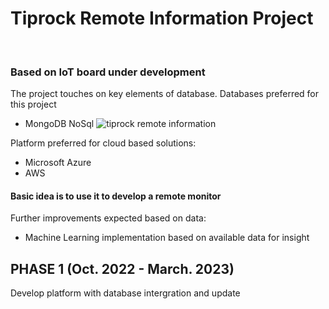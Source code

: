 # Tiprock Remote Information Project
<br>

### Based on IoT board under development
The project touches on key elements of database. Databases preferred for this project
* MongoDB NoSql
![tiprock remote information]('./readme.png')

Platform preferred for cloud based solutions:
* Microsoft Azure 
* AWS

#### Basic idea is to use it to develop a remote monitor

Further improvements expected based on data:
* Machine Learning implementation based on available data for insight

## PHASE 1 (Oct. 2022 - March. 2023)
Develop platform with database intergration and update